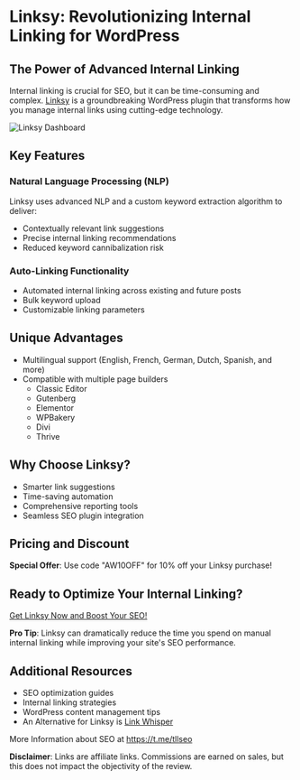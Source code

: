 # Linksy: Revolutionizing Internal Linking for WordPress

## The Power of Advanced Internal Linking

Internal linking is crucial for SEO, but it can be time-consuming and complex. [Linksy](https://plugli.com/linksy/ref/46/) is a groundbreaking WordPress plugin that transforms how you manage internal links using cutting-edge technology.

![Linksy Dashboard](https://miro.medium.com/v2/resize:fit:1400/format:webp/0*8O_6GpQMP5O1J-yq.png)

## Key Features

### Natural Language Processing (NLP)

Linksy uses advanced NLP and a custom keyword extraction algorithm to deliver:
- Contextually relevant link suggestions
- Precise internal linking recommendations
- Reduced keyword cannibalization risk

### Auto-Linking Functionality

- Automated internal linking across existing and future posts
- Bulk keyword upload
- Customizable linking parameters

## Unique Advantages

- Multilingual support (English, French, German, Dutch, Spanish, and more)
- Compatible with multiple page builders
  - Classic Editor
  - Gutenberg
  - Elementor
  - WPBakery
  - Divi
  - Thrive

## Why Choose Linksy?

- Smarter link suggestions
- Time-saving automation
- Comprehensive reporting tools
- Seamless SEO plugin integration

## Pricing and Discount

**Special Offer**: Use code "AW10OFF" for 10% off your Linksy purchase!

## Ready to Optimize Your Internal Linking?

[Get Linksy Now and Boost Your SEO!](https://plugli.com/linksy/ref/46/)

**Pro Tip**: Linksy can dramatically reduce the time you spend on manual internal linking while improving your site's SEO performance.

## Additional Resources

- SEO optimization guides
- Internal linking strategies
- WordPress content management tips
- An Alternative for Linksy is [Link Whisper](https://github.com/Linkwhisper-Review/)

More Information about SEO at https://t.me/tllseo

**Disclaimer**: Links are affiliate links. Commissions are earned on sales, but this does not impact the objectivity of the review.
